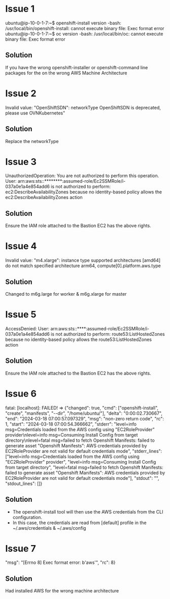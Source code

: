 Issue 1
=======
ubuntu@ip-10-0-1-7:~$ openshift-install version
-bash: /usr/local/bin/openshift-install: cannot execute binary file: Exec format error
ubuntu@ip-10-0-1-7:~$ oc version
-bash: /usr/local/bin/oc: cannot execute binary file: Exec format error

Solution
-------
If you have the wrong openshift-installer or openshift-command line packages for the on the wrong AWS Machine Architecture

Issue 2
========
Invalid value: \"OpenShiftSDN\": networkType OpenShiftSDN is deprecated, please use OVNKubernetes"

Solution
--------
Replace the networkType

Issue 3
=======
UnauthorizedOperation: You are not authorized to perform this operation. User: arn:aws:sts::********:assumed-role/Ec2SSMRole/i-037a0e1a4e854add6 is not authorized to perform: ec2:DescribeAvailabilityZones because no identity-based policy allows the ec2:DescribeAvailabilityZones action

Solution
--------
Ensure the IAM role attached to the Bastion EC2 has the above rights.

Issue 4
=======
Invalid value: \"m4.xlarge\": instance type supported architectures [amd64] do not match specified architecture arm64, compute[0].platform.aws.type

Solution
--------
Changed to m6g.large for worker & m6g.xlarge for master

Issue 5
========
AccessDenied: User: arn:aws:sts::****:assumed-role/Ec2SSMRole/i-037a0e1a4e854add6 is not authorized to perform: route53:ListHostedZones because no identity-based policy allows the route53:ListHostedZones action

Solution
--------
Ensure the IAM role attached to the Bastion EC2 has the above rights.

Issue 6
========
fatal: [localhost]: FAILED! => {"changed": true, "cmd": ["openshift-install", "create", "manifests", "--dir", "/home/ubuntu/"], "delta": "0:00:02.730667", "end": "2024-03-18 07:00:57.097329", "msg": "non-zero return code", "rc": 1, "start": "2024-03-18 07:00:54.366662", "stderr": "level=info msg=Credentials loaded from the AWS config using \"EC2RoleProvider\" provider\nlevel=info msg=Consuming Install Config from target directory\nlevel=fatal msg=failed to fetch Openshift Manifests: failed to generate asset \"Openshift Manifests\": AWS credentials provided by EC2RoleProvider are not valid for default credentials mode", "stderr_lines": ["level=info msg=Credentials loaded from the AWS config using \"EC2RoleProvider\" provider", "level=info msg=Consuming Install Config from target directory", "level=fatal msg=failed to fetch Openshift Manifests: failed to generate asset \"Openshift Manifests\": AWS credentials provided by EC2RoleProvider are not valid for default credentials mode"], "stdout": "", "stdout_lines": []}

Solution
--------
- The openshift-install tool will then use the AWS credentials from the CLI configuration.
- In this case, the credentials are read from [default] profile in the ~/.aws/credentials & ~/.aws/config

Issue 7
=======
"msg": "[Errno 8] Exec format error: b'aws'", "rc": 8}

Solution
--------
Had installed AWS for the wrong machine architecture
